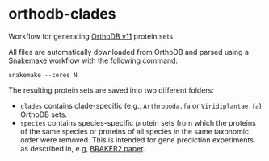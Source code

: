 # orthodb-clades

Workflow for generating [OrthoDB v11](https://www.orthodb.org/?) protein sets.

All files are automatically downloaded from OrthoDB and parsed using a [Snakemake](https://snakemake.readthedocs.io/en/stable/index.html) workflow with the following command:

    snakemake --cores N
    
The resulting protein sets are saved into two different folders:

* `clades` contains clade-specific (e.g., `Arthropoda.fa` or `Viridiplantae.fa`) OrthoDB sets.
* `species` contains species-specific protein sets from which the proteins of the same species or proteins of all species in the same taxonomic order were removed. This is intended for gene prediction experiments as described in, e.g, [BRAKER2 paper](https://academic.oup.com/nargab/article/3/1/lqaa108/6066535).
